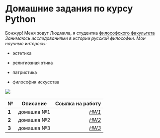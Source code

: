 # Домашние задания по курсу Python
Бонжур! Меня зовут Людмила, я студентка [философского факультета](https://phil.hse.ru/ "БЭСТ")
*Занимаюсь исследованиями в истории русской философии. Мои научные интересы:*
+ эстетика
- религиозная этика
+ патристика
- философия искусства

![](https://s.tcdn.co/1b7/4a0/1b74a08e-acdf-328a-91e7-b0d501d2fd69/20.png)

**№** | **Описание** | **Ссылка на работу**
---|:---:|---:
**1**|домашка №1|[*HW1*](https://github.com/diaboliquevel/python-dh-hw/blob/master/HW1.ipynb)
**2**|домашка №2|[*HW2*](https://github.com/diaboliquevel/python-dh-hw/blob/master/HW2.ipynb)
**3**|домашка №3|[*HW3*](https://github.com/diaboliquevel/python-dh-hw/blob/master/HW3.ipynb)
